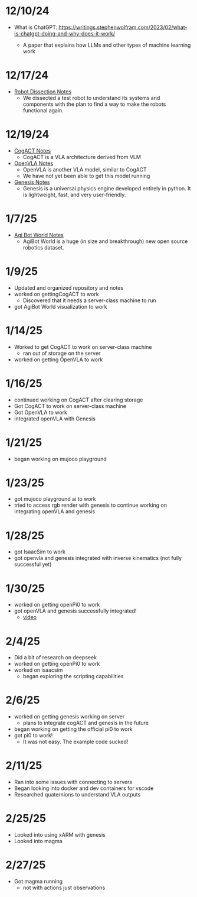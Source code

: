 # 12/10/24
* What is ChatGPT: https://writings.stephenwolfram.com/2023/02/what-is-chatgpt-doing-and-why-does-it-work/

    * A paper that explains how LLMs and other types of machine learning work

# 12/17/24
* [Robot Dissection Notes](miscNotes/robotDissectionNotes.md)
    * We dissected a test robot to understand its systems and components with the plan to find a way to make the robots functional again.

# 12/19/24
* [CogACT Notes](miscNotes/CogACTnotes.md)
    * CogACT is a VLA architecture derived from VLM
* [OpenVLA Notes](openVLA/OpenVLAnotes.md)
    * OpenVLA is another VLA model, similar to CogACT
    * We have not yet been able to get this model running
* [Genesis Notes](genesis/genesisNotes.md)
    * Genesis is a universal physics engine developed entirely in python. It is lightweight, fast, and very user-friendly.

# 1/7/25
* [Agi Bot World Notes](miscNotes/AgiBotWorldNotes.md)
    * AgiBot World is a huge (in size and breakthrough) new open source robotics dataset.

# 1/9/25
* Updated and organized repository and notes
* worked on gettingCogACT to work
    * Discovered that it needs a server-class machine to run
* got AgiBot World visualization to work

# 1/14/25
* Worked to get CogACT to work on server-class machine
    * ran out of storage on the server
* worked on getting OpenVLA to work

# 1/16/25
* continued working on CogACT after clearing storage
* Got CogACT to work on server-class machine 
* Got OpenVLA to work
* integrated openVLA with Genesis

# 1/21/25
* began working on mujoco playground

# 1/23/25
* got mujoco playground ai to work
* tried to access rgb render with genesis to continue working on integrating openVLA and genesis

# 1/28/25
* got IsaacSim to work
* got openvla and genesis integrated with inverse kinematics (not fully successful yet)

# 1/30/25
* worked on getting openPi0 to work
* got openVLA and genesis successfully integrated! 
    * [video](openVLA/picsAndVids/film.mp4)

# 2/4/25
* Did a bit of research on deepseek
* worked on getting openPi0 to work
* worked on isaacsim
    * began exploring the scripting capabilities

# 2/6/25
* worked on getting genesis working on server
    * plans to integrate cogACT and genesis in the future
* began working on getting the official pi0 to work
* got pi0 to work!
    * It was not easy. The example code sucked!

# 2/11/25
* Ran into some issues with connecting to servers
* Began looking into docker and dev containers for vscode
* Researched quaternions to understand VLA outputs

# 2/25/25
* Looked into using xARM with genesis
* Looked into magma


# 2/27/25
* Got magma running
    * not with actions just observations